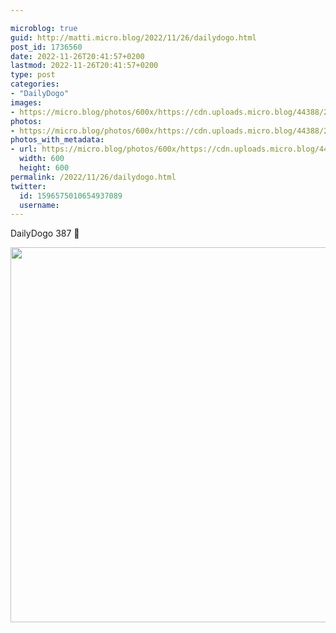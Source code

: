 ```yaml
---

microblog: true
guid: http://matti.micro.blog/2022/11/26/dailydogo.html
post_id: 1736560
date: 2022-11-26T20:41:57+0200
lastmod: 2022-11-26T20:41:57+0200
type: post
categories:
- "DailyDogo"
images:
- https://micro.blog/photos/600x/https://cdn.uploads.micro.blog/44388/2022/bcfa9223df.jpg
photos:
- https://micro.blog/photos/600x/https://cdn.uploads.micro.blog/44388/2022/bcfa9223df.jpg
photos_with_metadata:
- url: https://micro.blog/photos/600x/https://cdn.uploads.micro.blog/44388/2022/bcfa9223df.jpg
  width: 600
  height: 600
permalink: /2022/11/26/dailydogo.html
twitter:
  id: 1596575010654937089
  username:
---
```

DailyDogo 387 🐶

<img src="/media/uploads/2022/bcfa9223df.jpg" width="600" height="600" alt="" />
